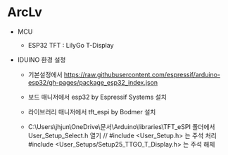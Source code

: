 # ArcLv
- MCU
  - ESP32 TFT : LilyGo T-Display

- IDUINO 환경 설정
  - 기본설정에서
     https://raw.githubusercontent.com/espressif/arduino-esp32/gh-pages/package_esp32_index.json

  - 보드 매니저에서
    esp32 by Espressif Systems 설치

  - 라이브러리 매니저에서
    tft_espi by Bodmer 설치

  - C:\Users\jhjun\OneDrive\문서\Arduino\libraries\TFT_eSPI 폴더에서
    User_Setup_Select.h 열기
      // #include <User_Setup.h> 는 주석 처리
      #include <User_Setups/Setup25_TTGO_T_Display.h> 는 주석 해제

